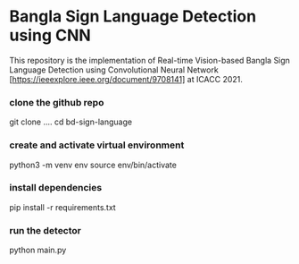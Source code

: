 # Bangla Sign Language Detection using CNN

This repository is the implementation of Real-time Vision-based Bangla Sign Language Detection using Convolutional Neural Network [https://ieeexplore.ieee.org/document/9708141] at ICACC 2021.   

### clone the github repo
git clone ....
cd bd-sign-language

### create and activate virtual environment

python3 -m venv env
source env/bin/activate

### install dependencies
pip install -r requirements.txt

### run the detector

python main.py
